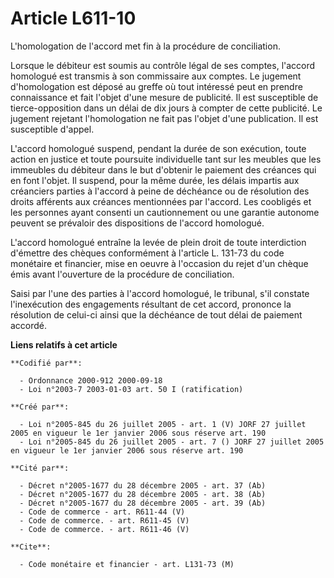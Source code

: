 # Article L611-10

L'homologation de l'accord met fin à la procédure de conciliation.

Lorsque le débiteur est soumis au contrôle légal de ses comptes, l'accord homologué est transmis à son commissaire aux
comptes. Le jugement d'homologation est déposé au greffe où tout intéressé peut en prendre connaissance et fait l'objet d'une
mesure de publicité. Il est susceptible de tierce-opposition dans un délai de dix jours à compter de cette publicité. Le
jugement rejetant l'homologation ne fait pas l'objet d'une publication. Il est susceptible d'appel.

L'accord homologué suspend, pendant la durée de son exécution, toute action en justice et toute poursuite individuelle tant
sur les meubles que les immeubles du débiteur dans le but d'obtenir le paiement des créances qui en font l'objet. Il suspend,
pour la même durée, les délais impartis aux créanciers parties à l'accord à peine de déchéance ou de résolution des droits
afférents aux créances mentionnées par l'accord. Les coobligés et les personnes ayant consenti un cautionnement ou une
garantie autonome peuvent se prévaloir des dispositions de l'accord homologué.

L'accord homologué entraîne la levée de plein droit de toute interdiction d'émettre des chèques conformément à l'article L.
131-73 du code monétaire et financier, mise en oeuvre à l'occasion du rejet d'un chèque émis avant l'ouverture de la
procédure de conciliation.

Saisi par l'une des parties à l'accord homologué, le tribunal, s'il constate l'inexécution des engagements résultant de cet
accord, prononce la résolution de celui-ci ainsi que la déchéance de tout délai de paiement accordé.

**Liens relatifs à cet article**

	**Codifié par**:

	  - Ordonnance 2000-912 2000-09-18
	  - Loi n°2003-7 2003-01-03 art. 50 I (ratification)

	**Créé par**:

	  - Loi n°2005-845 du 26 juillet 2005 - art. 1 (V) JORF 27 juillet 2005 en vigueur le 1er janvier 2006 sous réserve art. 190
	  - Loi n°2005-845 du 26 juillet 2005 - art. 7 () JORF 27 juillet 2005 en vigueur le 1er janvier 2006 sous réserve art. 190

	**Cité par**:

	  - Décret n°2005-1677 du 28 décembre 2005 - art. 37 (Ab)
	  - Décret n°2005-1677 du 28 décembre 2005 - art. 38 (Ab)
	  - Décret n°2005-1677 du 28 décembre 2005 - art. 39 (Ab)
	  - Code de commerce - art. R611-44 (V)
	  - Code de commerce. - art. R611-45 (V)
	  - Code de commerce. - art. R611-46 (V)

	**Cite**:

	  - Code monétaire et financier - art. L131-73 (M)
